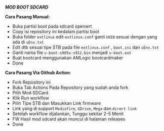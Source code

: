 ***MOD BOOT SDCARD***

**Cara Pasang Manual:**

* Buka partisi boot pada sdcard openwrt
* Copy isi repository ini kedalam partisi boot
* Buka folder ```extlinux``` edit ```extlinux.conf``` ganti ```UUID``` sesuai dengan yang ada di ```uEnv.txt```
* Edit dtb sesuai tipe STB pada file ```extlinux.conf``` , ```boot.ini``` dan ```uEnv.txt```
* Ganti nama file ```u-boot-s905x-s912.bin``` menjadi ```u-boot.ext```
* Buat bootcard menggunakan AMLogic bootcardmaker
* Done

**Cara Pasang Via Github Action:**

* Fork Repository ini
* Buka Tab Actions Pada Repository yang sudah anda fork
* Pilih Mod SDCard
* Klik Run workflow
* Pilih Tipe STB dan Masukkan Link firmware
* Link yang di support ```Mediafire```, ```GDrive```, ```Mega``` dan ```direct link```
* Setelah workflow dijalankan, Tunggu sekitar 2-5 Menit
* FW Hasil mod sdcard akan muncul di halaman releases
* Done
